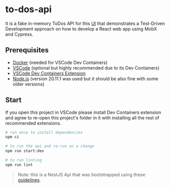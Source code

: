 # to-dos-api

It is a fake in-memory ToDos API for this [UI](https://github.com/TourmalineCore/to-dos-ui) that demonstrates a Test-Driven Development approach on how to develop a React web app using MobX and Cypress.  

## Prerequisites

- [Docker](https://www.docker.com/get-started/) (needed for VSCode Dev Containers)
- [VSCode](https://code.visualstudio.com/) (optional but highly recommended due to its Dev Containers)
- [VSCode Dev Containers Extension](https://marketplace.visualstudio.com/items?itemName=ms-vscode-remote.remote-containers)
- [Node.js](https://nodejs.org/en) (version 20.11.1 was used but it should be also fine with some older versions)

## Start

If you open this project in VSCode please install Dev Containers extension and agree to re-open this project's folder in it with installing all the rest of recommended extensions.

```bash
# run once to install dependencies
npm ci

# to run the api and re-run on a change
npm run start:dev

# to run linting
npm run lint
```

>Note: this is a NestJS Api that was bootstrapped using these [guidelines](https://docs.nestjs.com/first-steps).
